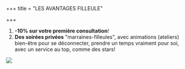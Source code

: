 +++
title = "LES AVANTAGES FILLEULE"

+++
1. **-10% sur votre première consultation**!
2. **Des soirées privées** "marraines-filleules", avec animations (ateliers) bien-être pour se déconnecter, prendre un temps vraiment pour soi, avec un service au top, comme des stars!

![](/3-4-copie.png)